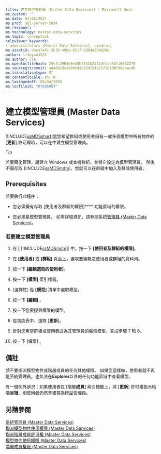 ```yaml
---
title: 建立模型管理員 (Master Data Services) | Microsoft Docs
ms.custom: ''
ms.date: 03/06/2017
ms.prod: sql-server-2014
ms.reviewer: ''
ms.technology: master-data-services
ms.topic: conceptual
helpviewer_keywords:
- administrators [Master Data Services], creating
ms.assetid: dae17afc-3b39-490e-b51f-2d8da26d429e
author: lrtoyou1223
ms.author: lle
ms.openlocfilehash: 24efc3961e6ed5b9f41b2321dfcc4fbf16632270
ms.sourcegitcommit: ad4d92dce894592a259721a1571b1d8736abacdb
ms.translationtype: MT
ms.contentlocale: zh-TW
ms.lasthandoff: 08/04/2020
ms.locfileid: "87606957"
---
```

# <a name="create-a-model-administrator-master-data-services"></a>建立模型管理員 (Master Data Services)
  [!INCLUDE[ssMDSshort](../includes/ssmdsshort-md.md)]當您希望群組或使用者擁有一或多個模型中所有物件的 [**更新**] 許可權時，可以在中建立模型管理員。  
  
> [!TIP]  
>  若要簡化管理，請建立 Windows 或本機群組，並將它設定為模型管理員。 然後不需存取 [!INCLUDE[ssMDSmdm](../includes/ssmdsmdm-md.md)]，您就可以在群組中加入及移除使用者。  
  
## <a name="prerequisites"></a>Prerequisites  
 若要執行此程序：  
  
-   您必須擁有存取 [使用者及群組的權限]**** 功能區域的權限。  
  
-   您必須是模型管理員。 如需詳細資訊，請參閱系統[管理員 &#40;Master Data Services&#41;](administrators-master-data-services.md)。  
  
### <a name="to-create-a-model-administrator"></a>若要建立模型管理員  
  
1.  在 [ [!INCLUDE[ssMDSmdm](../includes/ssmdsmdm-md.md)]] 中，按一下 **[使用者及群組的權限]**。  
  
2.  在 **[使用者]** 或 **[群組]** 頁面上，選取要編輯之使用者或群組的資料列。  
  
3.  按一下 **[編輯選取的使用者]**。  
  
4.  按一下 **[模型]** 索引標籤。  
  
5.  (選擇性) 從 **[模型]** 清單中選取模型。  
  
6.  按一下 **[編輯]** 。  
  
7.  按一下您要授與權限的模型。  
  
8.  從功能表中，選取 [**更新**]。  
  
9. 針對您希望群組或使用者成為其管理員的每個模型，完成步驟 7 和 8。  
  
10. 按一下 [檔案] 。  
  
## <a name="remarks"></a>備註  
 請不要指派模型物件或階層成員的任何其他權限。 如果您這樣做，使用者就不再是系統管理員，也無法在**Explorer**以外的任何功能區域中查看模型。  
  
 有一個例外狀況：如果使用者在 [階層**成員**] 索引標籤上，將 [**更新**] 許可權指派給階層**根**，則使用者仍然會被視為模型管理員。  
  
## <a name="see-also"></a>另請參閱  
 [系統管理員 &#40;Master Data Services&#41;](administrators-master-data-services.md)   
 [指派模型物件使用權限 &#40;Master Data Services&#41;](../../2014/master-data-services/assign-model-object-permissions-master-data-services.md)   
 [指派階層成員許可權 &#40;Master Data Services&#41;](../../2014/master-data-services/assign-hierarchy-member-permissions-master-data-services.md)   
 [模型物件使用權限 &#40;Master Data Services&#41;](../../2014/master-data-services/model-object-permissions-master-data-services.md)   
 [階層成員權限 &#40;Master Data Services&#41;](../../2014/master-data-services/hierarchy-member-permissions-master-data-services.md)  
  
  
